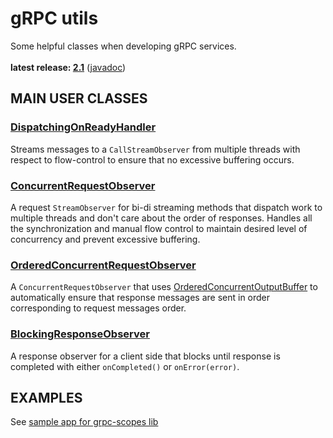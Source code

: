 # gRPC utils

Some helpful classes when developing gRPC services.<br/>
<br/>
**latest release: [2.1](https://search.maven.org/artifact/pl.morgwai.base/grpc-utils/2.1/jar)**
([javadoc](https://javadoc.io/doc/pl.morgwai.base/grpc-utils/2.1))


## MAIN USER CLASSES

### [DispatchingOnReadyHandler](src/main/java/pl/morgwai/base/grpc/utils/DispatchingOnReadyHandler.java)
Streams messages to a `CallStreamObserver` from multiple threads with respect to flow-control to ensure that no excessive buffering occurs.

### [ConcurrentRequestObserver](src/main/java/pl/morgwai/base/grpc/utils/ConcurrentRequestObserver.java)
A request `StreamObserver` for bi-di streaming methods that dispatch work to multiple threads and don't care about the order of responses. Handles all the synchronization and manual flow control to maintain desired level of concurrency and prevent excessive buffering.

### [OrderedConcurrentRequestObserver](src/main/java/pl/morgwai/base/grpc/utils/OrderedConcurrentRequestObserver.java)
A `ConcurrentRequestObserver` that uses [OrderedConcurrentOutputBuffer](https://github.com/morgwai/java-utils/blob/master/src/main/java/pl/morgwai/base/concurrent/OrderedConcurrentOutputBuffer.java) to automatically ensure that response messages are sent in order corresponding to request messages order.

### [BlockingResponseObserver](src/main/java/pl/morgwai/base/grpc/utils/BlockingResponseObserver.java)
A response observer for a client side that blocks until response is completed with either `onCompleted()` or `onError(error)`.


## EXAMPLES

See [sample app for grpc-scopes lib](https://github.com/morgwai/grpc-scopes/tree/master/sample)
